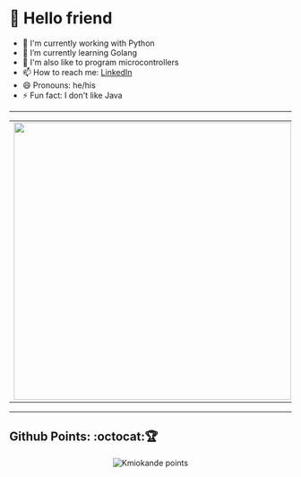 # 🤖 Hello friend

- 🐍 I'm currently working with Python
- 🌱 I’m currently learning Golang
- 🔭 I'm also like to program microcontrollers
- 📫 How to reach me: [LinkedIn](https://www.linkedin.com/in/brunodesouzabezerra/)
- 😄 Pronouns: he/his
- ⚡ Fun fact: I don't like Java

---

<center>
    <table>
        <tr>
            <td>
                <img width="495px" align="left" src="https://github-readme-stats.vercel.app/api?username=Kmiokande&show_icons=true&theme=dracula" />
            </td>
            <td>
                <img width="400px" align="left" src="https://github-readme-stats.vercel.app/api/top-langs/?username=Kmiokande&layout=compact&show_icons=true&theme=dracula" />
            </td>
        </tr>
    </table>
</center>  

---

## Github Points: :octocat:🏆️

<p align="center">
    <img src="https://github-profile-trophy.vercel.app/?username=Kmiokande&theme=dracula&margin-w=7&hide_border=true" alt="Kmiokande points"/>
</p>

<!--
**Kmiokande/Kmiokande** is a ✨ _special_ ✨ repository because its `README.md` (this file) appears on your GitHub profile.

Here are some ideas to get you started:

- 🔭 I’m currently working on ...
- 🌱 I’m currently learning ...
- 👯 I’m looking to collaborate on ...
- 🤔 I’m looking for help with ...
- 💬 Ask me about ...
- 📫 How to reach me: ...
- 😄 Pronouns: ...
- ⚡ Fun fact: ...
-->
